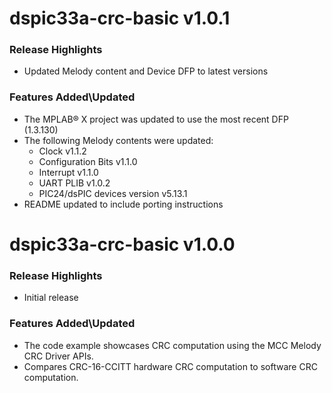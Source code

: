 # dspic33a-crc-basic v1.0.1

### Release Highlights

- Updated Melody content and Device DFP to latest versions

### Features Added\Updated

- The MPLAB® X project was updated to use the most recent DFP (1.3.130)
- The following Melody contents were updated:
  - Clock v1.1.2
  - Configuration Bits v1.1.0
  - Interrupt v1.1.0
  - UART PLIB v1.0.2
  - PIC24/dsPIC devices version v5.13.1
- README updated to include porting instructions

# dspic33a-crc-basic v1.0.0

### Release Highlights

- Initial release

### Features Added\Updated

- The code example showcases CRC computation using the MCC Melody CRC Driver APIs.
- Compares CRC-16-CCITT hardware CRC computation to software CRC computation.